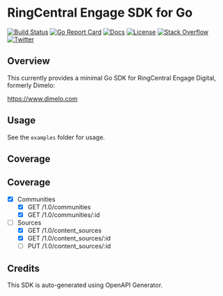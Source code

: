 # RingCentral Engage SDK for Go

[![Build Status][build-status-svg]][build-status-link]
[![Go Report Card][goreport-svg]][goreport-link]
[![Docs][docs-godoc-svg]][docs-godoc-link]
[![License][license-svg]][license-link]
[![Stack Overflow][stackoverflow-svg]][stackoverflow-link]
[![Twitter][twitter-svg]][twitter-link]

 [build-status-svg]: https://api.travis-ci.org/grokify/go-ringcentral-engage.svg?branch=master
 [build-status-link]: https://travis-ci.org/grokify/go-ringcentral-engage
 [goreport-svg]: https://goreportcard.com/badge/github.com/grokify/go-ringcentral-engage
 [goreport-link]: https://goreportcard.com/report/github.com/grokify/go-ringcentral-engage
 [docs-godoc-svg]: https://img.shields.io/badge/docs-godoc-blue.svg
 [docs-godoc-link]: https://godoc.org/github.com/grokify/go-ringcentral-engage
 [license-svg]: https://img.shields.io/badge/license-MIT-blue.svg
 [license-link]: https://github.com/grokify/go-ringcentral-engage/blob/master/LICENSE
 [stackoverflow-svg]: https://img.shields.io/badge/Stack%20Overflow-ringcentral-orange.svg
 [stackoverflow-link]: https://stackoverflow.com/questions/tagged/ringcentral
 [twitter-svg]: https://img.shields.io/twitter/follow/ringcentraldevs.svg?style=social&label=follow
 [twitter-link]: https://twitter.com/RingCentralDevs

## Overview

This currently provides a minimal Go SDK for RingCentral Engage Digital, formerly Dimelo:

https://www.dimelo.com

## Usage

See the `examples` folder for usage.

## Coverage

## Coverage

- [x] Communities
  - [x] GET /1.0/communities
  - [x] GET /1.0/communities/:id

- [ ] Sources
  - [x] GET /1.0/content_sources
  - [x] GET /1.0/content_sources/:id
  - [ ] PUT /1.0/content_sources/:id

## Credits

This SDK is auto-generated using OpenAPI Generator.